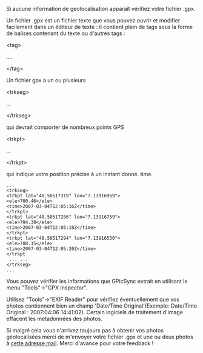 Si aucune information de geolocalisation apparaît vérifiez votre fichier .gpx.

Un fichier .gpx est un fichier texte que vous pouvez ouvrir et modifier facilement dans un éditeur de texte : il contient plein de tags sous la forme de balises contenant du texte ou d'autres tags : 

&lt;tag&gt;

 .... 

&lt;/tag&gt;




Un fichier gpx a un ou plusieurs 

&lt;trkseg&gt;

 ... 

&lt;/trkseg&gt;

 qui devrait comporter de nombreux points GPS  

&lt;trkpt&gt;

...

&lt;/trkpt&gt;

 qui indique votre position précise à un instant donné. time.

```
...
<trkseg> 
<trkpt lat="48.50517319" lon="7.13916969">
<ele>700.46</ele>
<time>2007-03-04T12:05:16Z</time>
</trkpt>
<trkpt lat="48.50517286" lon="7.13916759">
<ele>704.30</ele>
<time>2007-03-04T12:05:18Z</time>
</trkpt>
<trkpt lat="48.50517294" lon="7.13916550">
<ele>708.15</ele>
<time>2007-03-04T12:05:20Z</time>
</trkpt
 ... ... 
</trkseg>
...
```

Vous pouvez vérifier les informations que GPicSync extrait en utilisant le menu "Tools"->"GPX Inspector".

Utilisez "Tools"->"EXIF Reader" pour vérifiez éventuellement que vos photos contiennent bien un champ 'Date/Time Original'(Exemple: Date/Time Original : 2007:04:06 14:41:02). Certain logiciels de traitement d'image effacent les metadonnées des photos.

Si malgré cela vous n'arrivez toujours pas à obtenir vos photos géolocalisées merci de m'envoyer votre fichier .gpx et une ou deux photos à [cette adresse mail](http://francois.schnell.free.fr/mygmail.png). Merci d'avance pour votre feedback !